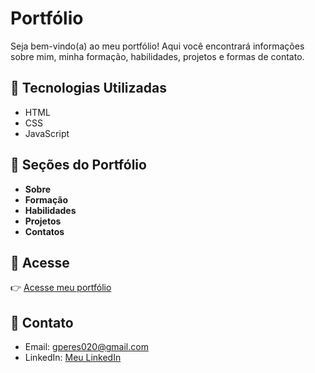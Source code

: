 
# Portfólio

Seja bem-vindo(a) ao meu portfólio! Aqui você encontrará informações sobre mim, minha formação, habilidades, projetos e formas de contato.

## 🚀 Tecnologias Utilizadas

- HTML
- CSS
- JavaScript

## 📄 Seções do Portfólio

- **Sobre**
- **Formação**
- **Habilidades**
- **Projetos**
- **Contatos**

## 🔗 Acesse

👉 [Acesse meu portfólio](www.gabrielperes.site)

## 📧 Contato

- Email: gperes020@gmail.com  
- LinkedIn: [Meu LinkedIn](https://www.linkedin.com/in/gabriel-peres-70a3042b1/)  
